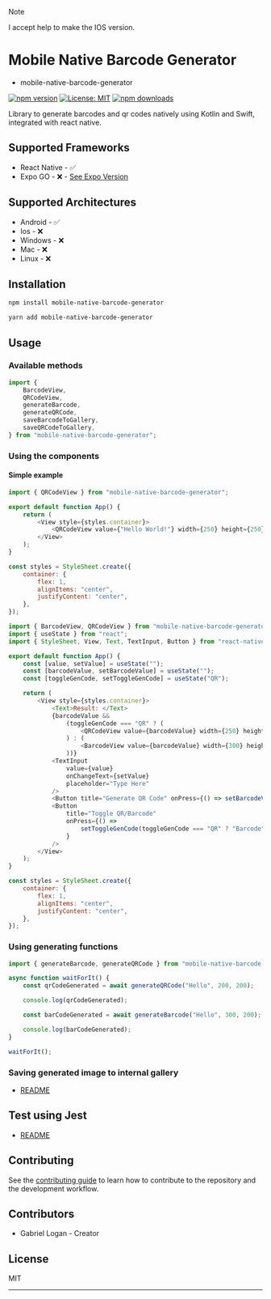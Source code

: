 > [!NOTE]
> I accept help to make the IOS version.

# Mobile Native Barcode Generator

- mobile-native-barcode-generator

[![npm version](https://badge.fury.io/js/mobile-native-barcode-generator.svg)](https://badge.fury.io/js/mobile-native-barcode-generator)
[![License: MIT](https://img.shields.io/badge/License-MIT-yellow.svg)](https://opensource.org/licenses/MIT)
[![npm downloads](https://img.shields.io/npm/dm/mobile-native-barcode-generator.svg?style=flat-square)](https://npm-stat.com/charts.html?package=mobile-native-barcode-generator)

Library to generate barcodes and qr codes natively using Kotlin and Swift, integrated with react native.

## Supported Frameworks

- React Native - ✅
- Expo GO - ❌ - [See Expo Version](https://github.com/gabriel-logan/expo-barcode)

## Supported Architectures

- Android - ✅
- Ios - ❌
- Windows - ❌
- Mac - ❌
- Linux - ❌

## Installation

```sh
npm install mobile-native-barcode-generator
```

```sh
yarn add mobile-native-barcode-generator
```

## Usage

### Available methods

```js
import {
	BarcodeView,
	QRCodeView,
	generateBarcode,
	generateQRCode,
	saveBarcodeToGallery,
	saveQRCodeToGallery,
} from "mobile-native-barcode-generator";
```

### Using the components

#### Simple example

```js
import { QRCodeView } from "mobile-native-barcode-generator";

export default function App() {
	return (
		<View style={styles.container}>
			<QRCodeView value={"Hello World!"} width={250} height={250} />
		</View>
	);
}

const styles = StyleSheet.create({
	container: {
		flex: 1,
		alignItems: "center",
		justifyContent: "center",
	},
});
```

```js
import { BarcodeView, QRCodeView } from "mobile-native-barcode-generator";
import { useState } from "react";
import { StyleSheet, View, Text, TextInput, Button } from "react-native";

export default function App() {
	const [value, setValue] = useState("");
	const [barcodeValue, setBarcodeValue] = useState("");
	const [toggleGenCode, setToggleGenCode] = useState("QR");

	return (
		<View style={styles.container}>
			<Text>Result: </Text>
			{barcodeValue &&
				(toggleGenCode === "QR" ? (
					<QRCodeView value={barcodeValue} width={250} height={250} />
				) : (
					<BarcodeView value={barcodeValue} width={300} height={100} />
				))}
			<TextInput
				value={value}
				onChangeText={setValue}
				placeholder="Type Here"
			/>
			<Button title="Generate QR Code" onPress={() => setBarcodeValue(value)} />
			<Button
				title="Toggle QR/Barcode"
				onPress={() =>
					setToggleGenCode(toggleGenCode === "QR" ? "Barcode" : "QR")
				}
			/>
		</View>
	);
}

const styles = StyleSheet.create({
	container: {
		flex: 1,
		alignItems: "center",
		justifyContent: "center",
	},
});
```

### Using generating functions

```js
import { generateBarcode, generateQRCode } from "mobile-native-barcode-generator";

async function waitForIt() {
    const qrCodeGenerated = await generateQRCode("Hello", 200, 200);

    console.log(qrCodeGenerated);

    const barCodeGenerated = await generateBarcode("Hello", 300, 200);

    console.log(barCodeGenerated);
}

waitForIt();
```

### Saving generated image to internal gallery

- [README](https://github.com/gabriel-logan/mobile-native-barcode-generator/blob/main/docs/saveToGallery.md)

## Test using Jest

- [README](https://github.com/gabriel-logan/mobile-native-barcode-generator/blob/main/docs/TEST.md)

## Contributing

See the [contributing guide](CONTRIBUTING.md) to learn how to contribute to the repository and the development workflow.

## Contributors

- Gabriel Logan - Creator

## License

MIT

---